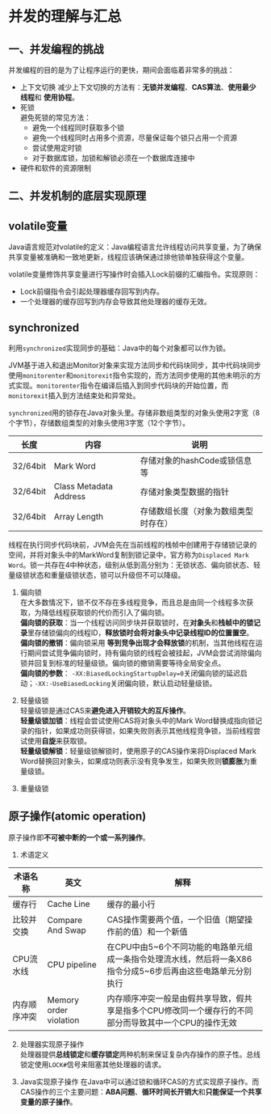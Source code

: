 # 并发的理解与汇总

## 一、并发编程的挑战
并发编程的目的是为了让程序运行的更快，期间会面临着非常多的挑战：  

+ 上下文切换
   减少上下文切换的方法有：**无锁并发编程**、**CAS算法**、**使用最少线程**和 **使用协程**。
+ 死锁  
   避免死锁的常见方法：  
    - 避免一个线程同时获取多个锁
    - 避免一个线程同时占用多个资源，尽量保证每个锁只占用一个资源
    - 尝试使用定时锁
    - 对于数据库锁，加锁和解锁必须在一个数据库连接中
+ 硬件和软件的资源限制

## 二、并发机制的底层实现原理

volatile变量
--- 

Java语言规范对volatile的定义：Java编程语言允许线程访问共享变量，为了确保共享变量被准确和一致地更新，线程应该确保通过排他锁单独获得这个变量。  

volatile变量修饰共享变量进行写操作时会插入Lock前缀的汇编指令。实现原则： 

+ Lock前缀指令会引起处理器缓存回写到内存。
+ 一个处理器的缓存回写到内存会导致其他处理器的缓存无效。

synchronized
---

利用`synchronized`实现同步的基础：Java中的每个对象都可以作为锁。  

JVM基于进入和退出Monitor对象来实现方法同步和代码块同步，其中代码块同步使用`monitorenter`和`monitorexit`指令实现的，而方法同步使用的其他未明示的方式实现。`monitorenter`指令在编译后插入到同步代码块的开始位置，而`monitorexit`插入到方法结束处和异常处。  

`synchronized`用的锁存在Java对象头里。存储非数组类型的对象头使用2字宽（8个字节），存储数组类型的对象头使用3字宽（12个字节）。  

| 长度 | 内容 | 说明 |
|--|--|--|
| 32/64bit | Mark Word | 存储对象的hashCode或锁信息等 |
| 32/64bit | Class Metadata Address | 存储对象类型数据的指针 |
| 32/64bit | Array Length | 存储数组长度（对象为数组类型时存在） |

线程在执行同步代码块前，JVM会先在当前线程的栈帧中创建用于存储锁记录的空间，并将对象头中的MarkWord复制到锁记录中，官方称为`Displaced Mark Word`。锁一共存在4中种状态，级别从低到高分别为：无锁状态、偏向锁状态、轻量级锁状态和重量级锁状态，锁可以升级但不可以降级。  

1. 偏向锁  
    在大多数情况下，锁不仅不存在多线程竞争，而且总是由同一个线程多次获取，为降低线程获取锁的代价而引入了偏向锁。  
    **偏向锁的获取**：当一个线程访问同步块并获取锁时，在**对象头**和**栈帧中的锁记录**里存储锁偏向的线程ID，**释放锁时会将对象头中记录线程ID的位置置空**。  
    **偏向锁的撤销**：偏向锁采用 **等到竞争出现才会释放锁**的机制，当其他线程在运行期间尝试竞争偏向锁时，持有偏向锁的线程会被挂起，JVM会尝试消除偏向锁并回复到标准的轻量级锁。偏向锁的撤销需要等待全局安全点。  
    **偏向锁的参数**： `-XX:BiasedLockingStartupDelay=0`关闭偏向锁的延迟启动；`-XX:-UseBiasedLocking`关闭偏向锁，默认启动轻量级锁。
2. 轻量级锁  
    轻量级锁是通过CAS来**避免进入开销较大的互斥操作**。  
    **轻量级锁加锁**：线程会尝试使用CAS将对象头中的Mark Word替换成指向锁记录的指针，如果成功则获得锁，如果失败则表示其他线程竞争锁，当前线程尝试使用**自旋**来获取锁。  
    **轻量级锁解锁**：轻量级锁解锁时，使用原子的CAS操作来将Displaced Mark Word替换回对象头，如果成功则表示没有竞争发生，如果失败则**锁膨胀**为重量级锁。  

3. 重量级锁  
    
原子操作(atomic operation)
---
原子操作即**不可被中断的一个或一系列操作**。  

1. 术语定义  

| 术语名称 | 英文 | 解释 |
|--|--|--|
| 缓存行 | Cache Line | 缓存的最小行 |
| 比较并交换 | Compare And Swap | CAS操作需要两个值，一个旧值（期望操作前的值）和一个新值 |
| CPU流水线 | CPU pipeline | 在CPU中由5\~6个不同功能的电路单元组成一条指令处理流水线，然后将一条X86指令分成5\~6步后再由这些电路单元分别执行 |
| 内存顺序冲突 | Memory order violation | 内存顺序冲突一般是由假共享导致，假共享是指多个CPU修改同一个缓存行的不同部分而导致其中一个CPU的操作无效 |


2. 处理器实现原子操作  
   处理器提供**总线锁定**和**缓存锁定**两种机制来保证复杂内存操作的原子性。总线锁定使用`LOCK#`信号来阻塞其他处理器的请求。  

3. Java实现原子操作
   在Java中可以通过锁和循环CAS的方式实现原子操作。而CAS操作的三个主要问题：**ABA问题**、**循环时间长开销大**和**只能保证一个共享变量的原子操作**。














































